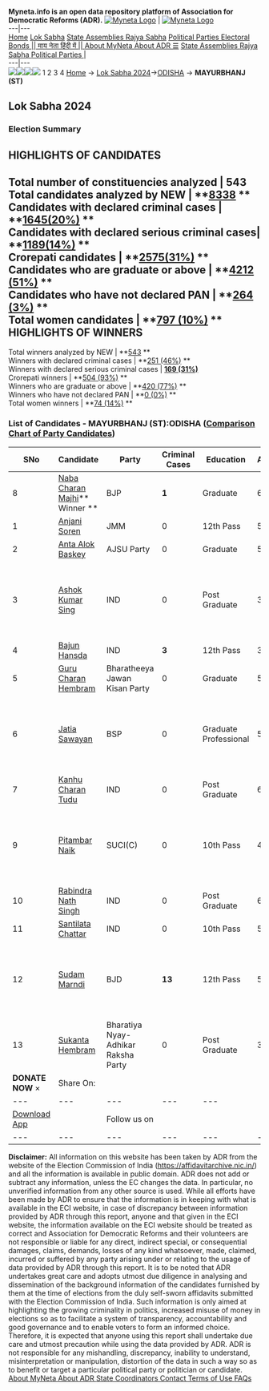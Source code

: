 **Myneta.info is an open data repository platform of Association for Democratic Reforms (ADR).**
[![Myneta Logo](https://www.myneta.info/lib/img/myneta-logo.png)](https://www.myneta.info/) | [![Myneta Logo](https://www.myneta.info/lib/img/adr-logo.png)](https://adrindia.org)  
---|---  
[Home](https://www.myneta.info/) [Lok Sabha](https://www.myneta.info/#ls "Lok Sabha") [ State Assemblies ](https://www.myneta.info/#sa "State Assemblies") [Rajya Sabha](https://www.myneta.info/#rs "Rajya Sabha") [Political Parties ](https://www.myneta.info/party "Political Parties") [ Electoral Bonds ](https://www.myneta.info/electoral_bonds "Electoral Bonds") [ || माय नेता हिंदी में || ](https://translate.google.co.in/translate?prev=hp&hl=en&js=y&u=www.myneta.info&sl=en&tl=hi&history_state0=) [ About MyNeta ](https://adrindia.org/content/about-myneta) [ About ADR ](https://adrindia.org/about-adr/who-we-are) [☰](javascript:void\(0\))
[ State Assemblies ](https://www.myneta.info/#sa "State Assemblies") [ Rajya Sabha ](https://www.myneta.info/#rs "Rajya Sabha") [ Political Parties ](https://www.myneta.info/party "Political Parties")
|   
---|---  
![](https://www.myneta.info/lib/img/banner/banner-1.png)![](https://www.myneta.info/lib/img/banner/banner-2.png)![](https://www.myneta.info/lib/img/banner/banner-3.png)![](https://www.myneta.info/lib/img/banner/banner-4.png)
1  2  3  4 
[Home](https://www.myneta.info/) → [Lok Sabha 2024](https://www.myneta.info/LokSabha2024/)→[ODISHA](https://www.myneta.info/LokSabha2024/index.php?action=show_constituencies&state_id=26) → **MAYURBHANJ (ST)**
### 
## Lok Sabha 2024
###  Election Summary 
HIGHLIGHTS OF CANDIDATES  
---  
Total number of constituencies analyzed |  543   
Total candidates analyzed by NEW | **[8338](https://www.myneta.info/LokSabha2024/index.php?action=summary&subAction=candidates_analyzed&sort=candidate#summary) **  
Candidates with declared criminal cases | **[1645(20%)](https://www.myneta.info/LokSabha2024/index.php?action=summary&subAction=crime&sort=candidate#summary) **  
Candidates with declared serious criminal cases| **[1189(14%)](https://www.myneta.info/LokSabha2024/index.php?action=summary&subAction=serious_crime&sort=candidate#summary) **  
Crorepati candidates | **[2575(31%)](https://www.myneta.info/LokSabha2024/index.php?action=summary&subAction=crorepati&sort=candidate#summary) **  
Candidates who are graduate or above | **[4212 (51%)](https://www.myneta.info/LokSabha2024/index.php?action=summary&subAction=education&sort=candidate#summary) **  
Candidates who have not declared PAN | **[264 (3%)](https://www.myneta.info/LokSabha2024/index.php?action=summary&subAction=without_pan&sort=candidate#summary) **  
Total women candidates | **[797 (10%)](https://www.myneta.info/LokSabha2024/index.php?action=summary&subAction=women_candidate&sort=candidate#summary) **  
HIGHLIGHTS OF WINNERS  
---  
Total winners analyzed by NEW | **[543](https://www.myneta.info/LokSabha2024/index.php?action=summary&subAction=winner_analyzed&sort=candidate#summary) **  
Winners with declared criminal cases | **[251 (46%)](https://www.myneta.info/LokSabha2024/index.php?action=summary&subAction=winner_crime&sort=candidate#summary) **  
Winners with declared serious criminal cases | **[169 (31%)](https://www.myneta.info/LokSabha2024/index.php?action=summary&subAction=winner_serious_crime&sort=candidate#summary)**  
Crorepati winners | **[504 (93%)](https://www.myneta.info/LokSabha2024/index.php?action=summary&subAction=winner_crorepati&sort=candidate#summary) **  
Winners who are graduate or above | **[420 (77%)](https://www.myneta.info/LokSabha2024/index.php?action=summary&subAction=winner_education&sort=candidate#summary) **  
Winners who have not declared PAN | **[0 (0%)](https://www.myneta.info/LokSabha2024/index.php?action=summary&subAction=winner_without_pan&sort=candidate#summary) **  
Total women winners | **[74 (14%)](https://www.myneta.info/LokSabha2024/index.php?action=summary&subAction=winner_women&sort=candidate#summary) **  
### List of Candidates - MAYURBHANJ (ST):ODISHA ([Comparison Chart of Party Candidates](https://www.myneta.info/LokSabha2024/comparisonchart.php?constituency_id=332))
SNo | Candidate| Party| Criminal Cases| Education| Age| Total Assets| Liabilities  
---|---|---|---|---|---|---|---  
8  | [Naba Charan Majhi](https://www.myneta.info/LokSabha2024/candidate.php?candidate_id=9392)** Winner ** | BJP | **1** | Graduate| 63 | Rs 74,07,000 ~ 74 Lacs+ | Rs 0 ~   
1  | [Anjani Soren](https://www.myneta.info/LokSabha2024/candidate.php?candidate_id=9387) | JMM | 0 | 12th Pass| 52 | Rs 3,67,84,703 ~ 3 Crore+ | Rs 62,11,976 ~ 62 Lacs+  
2  | [Anta Alok Baskey](https://www.myneta.info/LokSabha2024/candidate.php?candidate_id=9386) | AJSU Party | 0 | Graduate| 53 | Rs 28,76,000 ~ 28 Lacs+ | Rs 19,00,000 ~ 19 Lacs+  
3  | [Ashok Kumar Sing](https://www.myneta.info/LokSabha2024/candidate.php?candidate_id=9391) | IND | 0 | Post Graduate| 31 | ![](https://myneta.info/image_v2.php?myneta_folder=LokSabha2024&candidate_id=9391&col=ta) | ![](https://myneta.info/image_v2.php?myneta_folder=LokSabha2024&candidate_id=9391&col=lia)  
4  | [Bajun Hansda](https://www.myneta.info/LokSabha2024/candidate.php?candidate_id=9390) | IND | **3** | 12th Pass| 36 | Rs 1,53,301 ~ 1 Lacs+ | Rs 0 ~   
5  | [Guru Charan Hembram](https://www.myneta.info/LokSabha2024/candidate.php?candidate_id=9385) | Bharatheeya Jawan Kisan Party | 0 | Graduate| 54 | Rs 32,28,000 ~ 32 Lacs+ | Rs 18,84,093 ~ 18 Lacs+  
6  | [Jatia Sawayan](https://www.myneta.info/LokSabha2024/candidate.php?candidate_id=9389) | BSP | 0 | Graduate Professional| 56 | ![](https://myneta.info/image_v2.php?myneta_folder=LokSabha2024&candidate_id=9389&col=ta) | ![](https://myneta.info/image_v2.php?myneta_folder=LokSabha2024&candidate_id=9389&col=lia)  
7  | [Kanhu Charan Tudu](https://www.myneta.info/LokSabha2024/candidate.php?candidate_id=9396) | IND | 0 | Post Graduate| 62 | Rs 3,54,43,366 ~ 3 Crore+ | Rs 48,57,588 ~ 48 Lacs+  
9  | [Pitambar Naik](https://www.myneta.info/LokSabha2024/candidate.php?candidate_id=9395) | SUCI(C) | 0 | 10th Pass| 46 | ![](https://myneta.info/image_v2.php?myneta_folder=LokSabha2024&candidate_id=9395&col=ta) | ![](https://myneta.info/image_v2.php?myneta_folder=LokSabha2024&candidate_id=9395&col=lia)  
10  | [Rabindra Nath Singh](https://www.myneta.info/LokSabha2024/candidate.php?candidate_id=9670) | IND | 0 | Post Graduate| 64 | Rs 60,86,851 ~ 60 Lacs+ | Rs 23,85,000 ~ 23 Lacs+  
11  | [Santilata Chattar](https://www.myneta.info/LokSabha2024/candidate.php?candidate_id=9388) | IND | 0 | 10th Pass| 51 | Rs 37,30,000 ~ 37 Lacs+ | Rs 0 ~   
12  | [Sudam Marndi](https://www.myneta.info/LokSabha2024/candidate.php?candidate_id=9394) | BJD | **13** | 12th Pass| 57 | ![](https://myneta.info/image_v2.php?myneta_folder=LokSabha2024&candidate_id=9394&col=ta) | ![](https://myneta.info/image_v2.php?myneta_folder=LokSabha2024&candidate_id=9394&col=lia)  
13  | [Sukanta Hembram](https://www.myneta.info/LokSabha2024/candidate.php?candidate_id=9669) | Bharatiya Nyay-Adhikar Raksha Party | 0 | Post Graduate| 38 | Rs 71,577 ~ 71 Thou+ | Rs 0 ~   
|  **DONATE NOW** × |  Share On:  | [](https://api.whatsapp.com/send?text=https%3A%2F%2Fmyneta.info%2Fpunjab2022%2Findex.php%3Faction%3Dshow_constituencies%26state_id%3D19) | [](https://www.facebook.com/sharer/sharer.php?u=https%3A%2F%2Fmyneta.info%2Fpunjab2022%2Findex.php%3Faction%3Dshow_constituencies%26state_id%3D19) | [](https://twitter.com/share?url=https%3A%2F%2Fmyneta.info%2Fpunjab2022%2Findex.php%3Faction%3Dshow_constituencies%26state_id%3D19)  
---|---|---|---|---  
| [ Download App ](https://play.google.com/store/apps/details?id=com.webrosoft.myneta1&pcampaignid=pcampaignidMKT-Other-global-all-co-prtnr-py-PartBadge-Mar2515-1) | [](https://play.google.com/store/apps/details?id=com.webrosoft.myneta1&pcampaignid=pcampaignidMKT-Other-global-all-co-prtnr-py-PartBadge-Mar2515-1) |  Follow us on  | [](https://www.facebook.com/adrindia.org/) | [](https://twitter.com/adrspeaks) | [](https://groups.google.com/g/national-election-watch?hl=en&pli=1) | [](https://www.instagram.com/adrspeaks/) | [](https://www.youtube.com/user/adrspeaks) | [](https://sharechat.com/profile/adrspeaks)  
---|---|---|---|---|---|---|---|---  
**Disclaimer:** All information on this website has been taken by ADR from the website of the Election Commission of India (https://affidavitarchive.nic.in/) and all the information is available in public domain. ADR does not add or subtract any information, unless the EC changes the data. In particular, no unverified information from any other source is used. While all efforts have been made by ADR to ensure that the information is in keeping with what is available in the ECI website, in case of discrepancy between information provided by ADR through this report, anyone and that given in the ECI website, the information available on the ECI website should be treated as correct and Association for Democratic Reforms and their volunteers are not responsible or liable for any direct, indirect special, or consequential damages, claims, demands, losses of any kind whatsoever, made, claimed, incurred or suffered by any party arising under or relating to the usage of data provided by ADR through this report. It is to be noted that ADR undertakes great care and adopts utmost due diligence in analysing and dissemination of the background information of the candidates furnished by them at the time of elections from the duly self-sworn affidavits submitted with the Election Commission of India. Such information is only aimed at highlighting the growing criminality in politics, increased misuse of money in elections so as to facilitate a system of transparency, accountability and good governance and to enable voters to form an informed choice. Therefore, it is expected that anyone using this report shall undertake due care and utmost precaution while using the data provided by ADR. ADR is not responsible for any mishandling, discrepancy, inability to understand, misinterpretation or manipulation, distortion of the data in such a way so as to benefit or target a particular political party or politician or candidate. 
[ About MyNeta ](https://adrindia.org/content/about-myneta) [ About ADR ](https://adrindia.org/about-adr/who-we-are) [ State Coordinators ](https://adrindia.org/about-adr/state-coordinators) [ Contact ](https://adrindia.org/contact-us) [ Terms of Use ](https://adrindia.org/content/adr-terms-use) [ FAQs ](https://adrindia.org/content/faqs)
